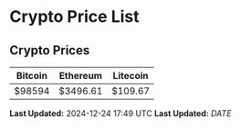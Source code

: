 # Crypto Price List

## Crypto Prices
| Bitcoin | Ethereum | Litecoin |
| ------- | -------- | -------- |
| $98594 | $3496.61 | $109.67 |
**Last Updated:** 2024-12-24 17:49 UTC
**Last Updated:** $DATE$
